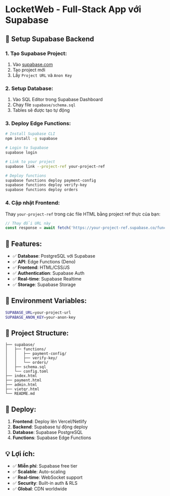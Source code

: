 # LocketWeb - Full-Stack App với Supabase

## 🚀 Setup Supabase Backend

### **1. Tạo Supabase Project:**
1. Vào [supabase.com](https://supabase.com)
2. Tạo project mới
3. Lấy `Project URL` và `Anon Key`

### **2. Setup Database:**
1. Vào SQL Editor trong Supabase Dashboard
2. Chạy file `supabase/schema.sql`
3. Tables sẽ được tạo tự động

### **3. Deploy Edge Functions:**
```bash
# Install Supabase CLI
npm install -g supabase

# Login to Supabase
supabase login

# Link to your project
supabase link --project-ref your-project-ref

# Deploy functions
supabase functions deploy payment-config
supabase functions deploy verify-key
supabase functions deploy orders
```

### **4. Cập nhật Frontend:**
Thay `your-project-ref` trong các file HTML bằng project ref thực của bạn:

```javascript
// Thay đổi URL này
const response = await fetch('https://your-project-ref.supabase.co/functions/v1/payment-config');
```

## 🎯 Features:
- ✅ **Database**: PostgreSQL với Supabase
- ✅ **API**: Edge Functions (Deno)
- ✅ **Frontend**: HTML/CSS/JS
- ✅ **Authentication**: Supabase Auth
- ✅ **Real-time**: Supabase Realtime
- ✅ **Storage**: Supabase Storage

## 🔧 Environment Variables:
```bash
SUPABASE_URL=your-project-url
SUPABASE_ANON_KEY=your-anon-key
```

## 📁 Project Structure:
```
├── supabase/
│   ├── functions/
│   │   ├── payment-config/
│   │   ├── verify-key/
│   │   └── orders/
│   ├── schema.sql
│   └── config.toml
├── index.html
├── payment.html
├── admin.html
├── vietqr.html
└── README.md
```

## 🚀 Deploy:
1. **Frontend**: Deploy lên Vercel/Netlify
2. **Backend**: Supabase tự động deploy
3. **Database**: Supabase PostgreSQL
4. **Functions**: Supabase Edge Functions

## 💡 Lợi ích:
- ✅ **Miễn phí**: Supabase free tier
- ✅ **Scalable**: Auto-scaling
- ✅ **Real-time**: WebSocket support
- ✅ **Security**: Built-in auth & RLS
- ✅ **Global**: CDN worldwide
